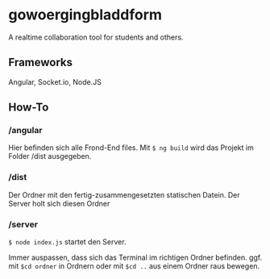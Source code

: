 # gowoergingbladdform
A realtime collaboration tool for students and others.

## Frameworks
Angular, Socket.io, Node.JS

## How-To
### /angular
Hier befinden sich alle Frond-End files. Mit `$ ng build` wird das Projekt im Folder /dist ausgegeben.
### /dist
Der Ordner mit den fertig-zusammengesetzten statischen Datein. Der Server holt sich diesen Ordner
### /server
`$ node index.js` startet den Server.

Immer auspassen, dass sich das Terminal im richtigen Ordner befinden. ggf. mit `$cd ordner` in Ordnern oder mit `$cd ..` aus einem Ordner raus bewegen.